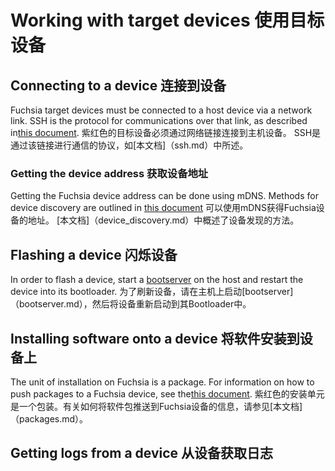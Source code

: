  
# Working with target devices  使用目标设备 

 
## Connecting to a device  连接到设备 

Fuchsia target devices must be connected to a host device via a network link. SSH is the protocol for communications over that link, as described in[this document](ssh.md). 紫红色的目标设备必须通过网络链接连接到主机设备。 SSH是通过该链接进行通信的协议，如[本文档]（ssh.md）中所述。

 
### Getting the device address  获取设备地址 

Getting the Fuchsia device address can be done using mDNS. Methods for device discovery are outlined in [this document](device_discovery.md) 可以使用mDNS获得Fuchsia设备的地址。 [本文档]（device_discovery.md）中概述了设备发现的方法。

 
## Flashing a device  闪烁设备 

In order to flash a device, start a [bootserver](bootserver.md) on the host and restart the device into its bootloader. 为了刷新设备，请在主机上启动[bootserver]（bootserver.md），然后将设备重新启动到其Bootloader中。

 
## Installing software onto a device  将软件安装到设备上 

The unit of installation on Fuchsia is a package. For information on how to push packages to a Fuchsia device, see the[this document](packages.md). 紫红色的安装单元是一个包装。有关如何将软件包推送到Fuchsia设备的信息，请参见[本文档]（packages.md）。

 
## Getting logs from a device  从设备获取日志 

